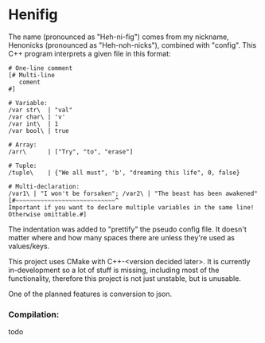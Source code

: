 # Henifig

The name (pronounced as "H*e*h-ni-fig") comes from my nickname, Henonicks
(pronounced as "Heh-n*o*h-nicks"), combined with "config".
This C++ program interprets a given file in this format:

```
# One-line comment
[# Multi-line
   coment
#]

# Variable:
/var str\  | "val"
/var char\ | 'v'
/var int\  | 1
/var bool\ | true

# Array:
/arr\      | ["Try", "to", "erase"]

# Tuple:
/tuple\    | {"We all must", 'b', "dreaming this life", 0, false}

# Multi-declaration:
/var1\ | "I won't be forsaken"; /var2\ | "The beast has been awakened"
[#~~~~~~~~~~~~~~~~~~~~~~~~~~~~^
Important if you want to declare multiple variables in the same line!
Otherwise omittable.#] 
```

The indentation was added to "prettify" the pseudo config file.
It doesn't matter where and how many spaces there are unless they're used as values/keys.

This project uses CMake with C++-\<version decided later\>. It is currently in-development so
a lot of stuff is missing, including most of the functionality, therefore
this project is not just unstable, but is unusable.

One of the planned features is conversion to json.

### Compilation:

todo
